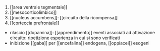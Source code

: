1. [[area ventrale tegmentale]]
2. [[mesocorticolimbico]]
3. [[nucleus accumbens]]: [[circuito della ricompensa]]
4. [[corteccia prefrontale]]
- rilascio [[dopamina]]: [[apprendimento]] eventi associati ad attivazione circuito: ripetizione esperienza in cui si sono verificati
- inibizione [[gaba]] per [[encefalina]] endogena, [[oppiacei]] esogeni